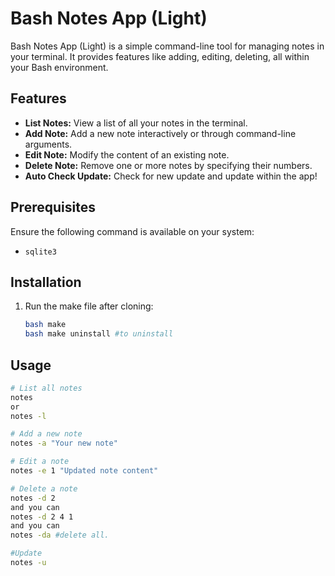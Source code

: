 
# Bash Notes App (Light)

Bash Notes App (Light) is a simple command-line tool for managing notes in your terminal. It provides features like adding, editing, deleting, all within your Bash environment.

## Features

- **List Notes:** View a list of all your notes in the terminal.
- **Add Note:** Add a new note interactively or through command-line arguments.
- **Edit Note:** Modify the content of an existing note.
- **Delete Note:** Remove one or more notes by specifying their numbers.
- **Auto Check Update:** Check for new update and update within the app!
  
## Prerequisites

Ensure the following command is available on your system:
- `sqlite3`
  
## Installation

1. Run the make file after cloning:

    ```bash
    bash make
    bash make uninstall #to uninstall
    ```

## Usage

```bash
# List all notes
notes
or
notes -l

# Add a new note
notes -a "Your new note"

# Edit a note
notes -e 1 "Updated note content"

# Delete a note
notes -d 2
and you can
notes -d 2 4 1
and you can
notes -da #delete all.

#Update
notes -u
